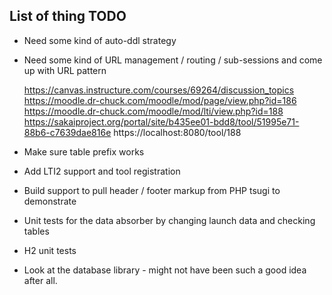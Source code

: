 List of thing TODO
------------------

* Need some kind of auto-ddl strategy

* Need some kind of URL management / routing / sub-sessions and come up with URL pattern

    https://canvas.instructure.com/courses/69264/discussion_topics
    https://moodle.dr-chuck.com/moodle/mod/page/view.php?id=186
    https://moodle.dr-chuck.com/moodle/mod/lti/view.php?id=188
    https://sakaiproject.org/portal/site/b435ee01-bdd8/tool/51995e71-88b6-c7639dae816e
    https://localhost:8080/tool/188

* Make sure table prefix works

* Add LTI2 support and tool registration

* Build support to pull header / footer markup from PHP tsugi to demonstrate

* Unit tests for the data absorber by changing launch data and checking tables 

* H2 unit tests

* Look at the database library - might not have been such a good idea after all.

